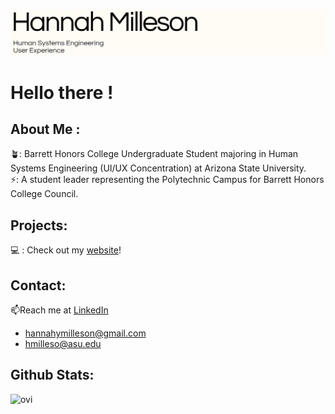 ![BannerPNG](HANNAHBANNER.png)
# Hello there !
## About Me :
🪴: Barrett Honors College Undergraduate Student majoring in Human Systems Engineering (UI/UX Concentration) at Arizona State University.\
⚡: A student leader representing the Polytechnic Campus for Barrett Honors College Council.
## Projects:
💻 : Check out my [website](https://hannahymilleson.wixsite.com/webfolio/projects-6)!
## Contact:
📫Reach me at [LinkedIn](https://www.linkedin.com/in/hannah-milleson-aa05b31a2/)
 - [hannahymilleson@gmail.com](mailto:hannahymilleson@gmail.com)
 - [hmilleso@asu.edu](mailto:hmilleso@asu.edu)
## Github Stats:
<img src="https://github-readme-stats.vercel.app/api/top-langs?username=madushadhanushka&show_icons=true&locale=en&layout=compact&theme=chartreuse-dark" alt="ovi" />
